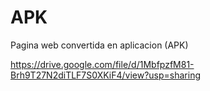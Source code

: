 # APK

Pagina web convertida en aplicacion (APK)

https://drive.google.com/file/d/1MbfpzfM81-Brh9T27N2diTLF7S0XKiF4/view?usp=sharing
